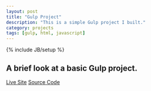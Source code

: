```yaml
---
layout: post
title: "Gulp Project"
description: "This is a simple Gulp project I built."
category: projects
tags: [gulp, html, javascript]
---
```

{% include JB/setup %}
## A brief look at a basic Gulp project.
[Live Site](https://isaacdozier.github.io/gulp-app/)
[Source Code](https://github.com/isaacdozier/gulp-app)